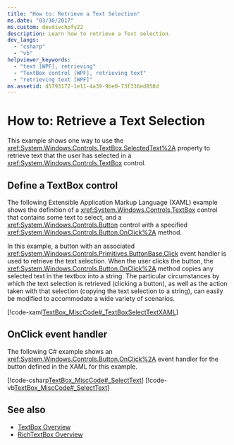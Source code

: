 ```yaml
---
title: "How to: Retrieve a Text Selection"
ms.date: "03/30/2017"
ms.custom: devdivchpfy22
description: Learn how to retrieve a Text selection.
dev_langs: 
  - "csharp"
  - "vb"
helpviewer_keywords: 
  - "text [WPF], retrieving"
  - "TextBox control [WPF], retrieving text"
  - "retrieving text [WPF]"
ms.assetid: d5793172-1e11-4a39-9be0-73f336ed858d
---
```

# How to: Retrieve a Text Selection

This example shows one way to use the <xref:System.Windows.Controls.TextBox.SelectedText%2A> property to retrieve text that the user has selected in a <xref:System.Windows.Controls.TextBox> control.  
  
## Define a TextBox control

 The following Extensible Application Markup Language (XAML) example shows the definition of a <xref:System.Windows.Controls.TextBox> control that contains some text to select, and a <xref:System.Windows.Controls.Button> control with a specified <xref:System.Windows.Controls.Button.OnClick%2A> method.  
  
 In this example, a button with an associated <xref:System.Windows.Controls.Primitives.ButtonBase.Click> event handler is used to retrieve the text selection. When the user clicks the button, the <xref:System.Windows.Controls.Button.OnClick%2A> method copies any selected text in the textbox into a string. The particular circumstances by which the text selection is retrieved (clicking a button), as well as the action taken with that selection (copying the text selection to a string), can easily be modified to accommodate a wide variety of scenarios.  
  
 [!code-xaml[TextBox_MiscCode#_TextBoxSelectTextXAML](~/samples/snippets/csharp/VS_Snippets_Wpf/TextBox_MiscCode/CSharp/Window1.xaml#_textboxselecttextxaml)]  
  
## OnClick event handler

 The following C# example shows an <xref:System.Windows.Controls.Button.OnClick%2A> event handler for the button defined in the XAML for this example.  
  
 [!code-csharp[TextBox_MiscCode#_SelectText](~/samples/snippets/csharp/VS_Snippets_Wpf/TextBox_MiscCode/CSharp/Window1.xaml.cs#_selecttext)]
 [!code-vb[TextBox_MiscCode#_SelectText](~/samples/snippets/visualbasic/VS_Snippets_Wpf/TextBox_MiscCode/VisualBasic/Window1.xaml.vb#_selecttext)]  
  
## See also

- [TextBox Overview](textbox-overview.md)
- [RichTextBox Overview](richtextbox-overview.md)
